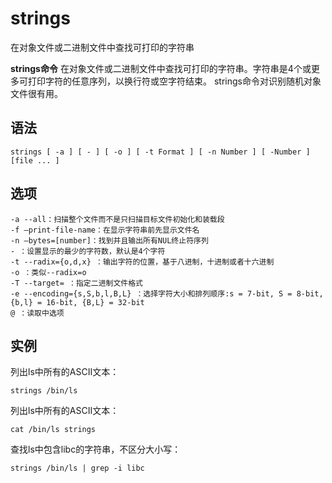 strings
===

在对象文件或二进制文件中查找可打印的字符串


**strings命令** 在对象文件或二进制文件中查找可打印的字符串。字符串是4个或更多可打印字符的任意序列，以换行符或空字符结束。 strings命令对识别随机对象文件很有用。

##  语法

```
strings [ -a ] [ - ] [ -o ] [ -t Format ] [ -n Number ] [ -Number ]  [file ... ]
```

##  选项

```
-a --all：扫描整个文件而不是只扫描目标文件初始化和装载段
-f –print-file-name：在显示字符串前先显示文件名
-n –bytes=[number]：找到并且输出所有NUL终止符序列
- ：设置显示的最少的字符数，默认是4个字符
-t --radix={o,d,x} ：输出字符的位置，基于八进制，十进制或者十六进制
-o ：类似--radix=o
-T --target= ：指定二进制文件格式
-e --encoding={s,S,b,l,B,L} ：选择字符大小和排列顺序:s = 7-bit, S = 8-bit, {b,l} = 16-bit, {B,L} = 32-bit
@ ：读取中选项
```

##  实例

列出ls中所有的ASCII文本：

```
strings /bin/ls
```

列出ls中所有的ASCII文本：

```
cat /bin/ls strings
```

查找ls中包含libc的字符串，不区分大小写：

```
strings /bin/ls | grep -i libc
```


